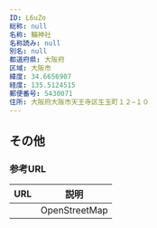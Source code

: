 ```yaml
---
ID: L6uZo
総称: null
名称: 鞴神社
名称読み: null
別名: null
都道府県: 大阪府
区域: 大阪市
緯度: 34.6656907
経度: 135.5124515
郵便番号: 5430071
住所: 大阪府大阪市天王寺区生玉町１２−１０
---
```


## その他

### 参考URL

| URL | 説明          |
| --- | ------------- |
|     | OpenStreetMap |

